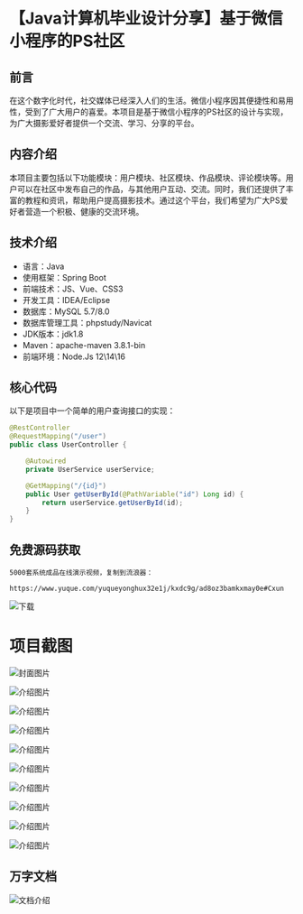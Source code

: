 # 【Java计算机毕业设计分享】基于微信小程序的PS社区

## 前言

在这个数字化时代，社交媒体已经深入人们的生活。微信小程序因其便捷性和易用性，受到了广大用户的喜爱。本项目是基于微信小程序的PS社区的设计与实现，为广大摄影爱好者提供一个交流、学习、分享的平台。

## 内容介绍

本项目主要包括以下功能模块：用户模块、社区模块、作品模块、评论模块等。用户可以在社区中发布自己的作品，与其他用户互动、交流。同时，我们还提供了丰富的教程和资讯，帮助用户提高摄影技术。通过这个平台，我们希望为广大PS爱好者营造一个积极、健康的交流环境。

## 技术介绍

- 语言：Java
- 使用框架：Spring Boot
- 前端技术：JS、Vue、CSS3
- 开发工具：IDEA/Eclipse
- 数据库：MySQL 5.7/8.0
- 数据库管理工具：phpstudy/Navicat
- JDK版本：jdk1.8
- Maven：apache-maven 3.8.1-bin
- 前端环境：Node.Js 12\14\16

## 核心代码

以下是项目中一个简单的用户查询接口的实现：

```java
@RestController
@RequestMapping("/user")
public class UserController {

    @Autowired
    private UserService userService;

    @GetMapping("/{id}")
    public User getUserById(@PathVariable("id") Long id) {
        return userService.getUserById(id);
    }
}
```

## 免费源码获取

```
5000套系统成品在线演示视频，复制到流浪器： 
```
```
https://www.yuque.com/yuqueyonghux32e1j/kxdc9g/ad8oz3bamkxmay0e#Cxun
```
![下载](https://img12.360buyimg.com/ddimg/jfs/t1/339687/11/1349/28408/68ad865fF412d7877/adaa650483a100f2.jpg)

# 项目截图

![封面图片](https://img12.360buyimg.com/ddimg/jfs/t1/327019/31/17153/84134/68bdaa87Fe3b8b9e7/859e4a6677cd1413.jpg)

![介绍图片](https://img13.360buyimg.com/ddimg/jfs/t1/342312/30/775/16456/68bdaa5fF17a74431/7da1b69cc84c5c8a.jpg)

![介绍图片](https://img11.360buyimg.com/ddimg/jfs/t1/343865/8/746/20813/68bdaa5fF4fc1933f/0822cdea2ab4725e.jpg)

![介绍图片](https://img11.360buyimg.com/ddimg/jfs/t1/345581/35/782/27209/68bdaa60F8bcbd133/02c88b0f8d28aad9.jpg)

![介绍图片](https://img13.360buyimg.com/ddimg/jfs/t1/332707/5/10501/18789/68bdaa61F6a94f5ea/0d6c1084eb59af6f.jpg)

![介绍图片](https://img12.360buyimg.com/ddimg/jfs/t1/327235/2/17142/17120/68bdaa62Ff7d47bef/580298d019a9782c.jpg)

![介绍图片](https://img12.360buyimg.com/ddimg/jfs/t1/325424/9/16917/16454/68bdaa63Fbc661635/57881a914f697e77.jpg)

![介绍图片](https://img13.360buyimg.com/ddimg/jfs/t1/325447/20/17464/30703/68bdaa64F7ed59b12/a49d6d4e34552a41.jpg)

![介绍图片](https://img13.360buyimg.com/ddimg/jfs/t1/325758/6/17278/14674/68bdaa65F266f3a11/b938e61edbb41e8c.jpg)

![介绍图片](https://img12.360buyimg.com/ddimg/jfs/t1/349780/28/730/10494/68bdaa66Fa6fa9f12/5934e4d4c2a9f447.jpg)


## 万字文档
![文档介绍](https://img14.360buyimg.com/ddimg/jfs/t1/338393/1/3576/156947/68b1ad0cF74dc525c/ff9cd6c574295685.jpg)
